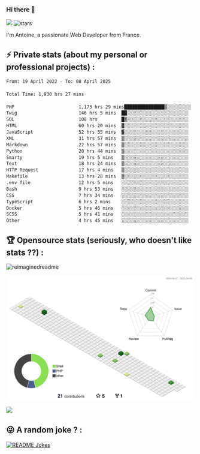### Hi there 👋

![](https://komarev.com/ghpvc/?username=niotna)
<img src="https://img.shields.io/github/stars/niotna?label=Stars" alt="stars">

I'm Antoine, a passionate Web Developer from France.

## :zap: Private stats (about my personal or professional projects) : 

<!--START_SECTION:waka-->

```txt
From: 19 April 2022 - To: 08 April 2025

Total Time: 1,930 hrs 27 mins

PHP                        1,173 hrs 29 mins███████████████▒░░░░░░░░░   60.79 %
Twig                       146 hrs 5 mins  ██░░░░░░░░░░░░░░░░░░░░░░░   07.57 %
SQL                        108 hrs         █▒░░░░░░░░░░░░░░░░░░░░░░░   05.59 %
HTML                       60 hrs 20 mins  ▓░░░░░░░░░░░░░░░░░░░░░░░░   03.13 %
JavaScript                 52 hrs 55 mins  ▓░░░░░░░░░░░░░░░░░░░░░░░░   02.74 %
XML                        31 hrs 57 mins  ▒░░░░░░░░░░░░░░░░░░░░░░░░   01.66 %
Markdown                   22 hrs 57 mins  ▒░░░░░░░░░░░░░░░░░░░░░░░░   01.19 %
Python                     20 hrs 44 mins  ▒░░░░░░░░░░░░░░░░░░░░░░░░   01.07 %
Smarty                     19 hrs 5 mins   ▒░░░░░░░░░░░░░░░░░░░░░░░░   00.99 %
Text                       18 hrs 24 mins  ▒░░░░░░░░░░░░░░░░░░░░░░░░   00.95 %
HTTP Request               17 hrs 4 mins   ▒░░░░░░░░░░░░░░░░░░░░░░░░   00.88 %
Makefile                   13 hrs 28 mins  ▒░░░░░░░░░░░░░░░░░░░░░░░░   00.70 %
.env file                  12 hrs 5 mins   ░░░░░░░░░░░░░░░░░░░░░░░░░   00.63 %
Bash                       9 hrs 53 mins   ░░░░░░░░░░░░░░░░░░░░░░░░░   00.51 %
CSS                        7 hrs 34 mins   ░░░░░░░░░░░░░░░░░░░░░░░░░   00.39 %
TypeScript                 6 hrs 2 mins    ░░░░░░░░░░░░░░░░░░░░░░░░░   00.31 %
Docker                     5 hrs 46 mins   ░░░░░░░░░░░░░░░░░░░░░░░░░   00.30 %
SCSS                       5 hrs 41 mins   ░░░░░░░░░░░░░░░░░░░░░░░░░   00.30 %
Other                      4 hrs 45 mins   ░░░░░░░░░░░░░░░░░░░░░░░░░   00.25 %
```

<!--END_SECTION:waka-->

## :trophy: Opensource stats (seriously, who doesn't like stats ??) : 

<!---
[![Top Langs](https://github-readme-stats.vercel.app/api/top-langs/?username=niotna)](https://github.com/anuraghazra/github-readme-stats) 
-->
<img src="https://myreadme.vercel.app/api/embed/niotna?panels=userstatistics,toprepositories,toplanguages,commitgraph" alt="reimaginedreadme" />

![](./profile-3d-contrib/profile-green-animate.svg)

<img src="https://github-profile-trophy.vercel.app/?username=niotna&theme=juicyfresh&no-bg=true" />

## :stuck_out_tongue_winking_eye: A random joke ? : 

<a href="https://readme-jokes.vercel.app"><img align="center" src="https://readme-jokes.vercel.app/api" alt="README Jokes"></a>
